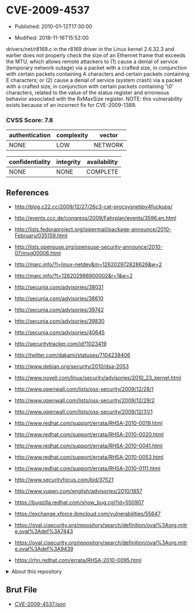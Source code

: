 # CVE-2009-4537

- Published: 2010-01-12T17:30:00

- Modified: 2018-11-16T15:52:00

drivers/net/r8169.c in the r8169 driver in the Linux kernel 2.6.32.3 and earlier does not properly check the size of an Ethernet frame that exceeds the MTU, which allows remote attackers to (1) cause a denial of service (temporary network outage) via a packet with a crafted size, in conjunction with certain packets containing A characters and certain packets containing E characters; or (2) cause a denial of service (system crash) via a packet with a crafted size, in conjunction with certain packets containing '\0' characters, related to the value of the status register and erroneous behavior associated with the RxMaxSize register.  NOTE: this vulnerability exists because of an incorrect fix for CVE-2009-1389.

### CVSS Score: **7.8**

| authentication | complexity | vector |
| --- | --- | --- |
| NONE | LOW | NETWORK |

| confidentiality | integrity | availability |
| --- | --- | --- |
| NONE | NONE | COMPLETE |

## References

* http://blog.c22.cc/2009/12/27/26c3-cat-procsysnetipv4fuckups/

* http://events.ccc.de/congress/2009/Fahrplan/events/3596.en.html

* http://lists.fedoraproject.org/pipermail/package-announce/2010-February/035159.html

* http://lists.opensuse.org/opensuse-security-announce/2010-07/msg00006.html

* http://marc.info/?l=linux-netdev&m=126202972828626&w=2

* http://marc.info/?t=126202986900002&r=1&w=2

* http://secunia.com/advisories/38031

* http://secunia.com/advisories/38610

* http://secunia.com/advisories/39742

* http://secunia.com/advisories/39830

* http://secunia.com/advisories/40645

* http://securitytracker.com/id?1023419

* http://twitter.com/dakami/statuses/7104238406

* http://www.debian.org/security/2010/dsa-2053

* http://www.novell.com/linux/security/advisories/2010_23_kernel.html

* http://www.openwall.com/lists/oss-security/2009/12/28/1

* http://www.openwall.com/lists/oss-security/2009/12/29/2

* http://www.openwall.com/lists/oss-security/2009/12/31/1

* http://www.redhat.com/support/errata/RHSA-2010-0019.html

* http://www.redhat.com/support/errata/RHSA-2010-0020.html

* http://www.redhat.com/support/errata/RHSA-2010-0041.html

* http://www.redhat.com/support/errata/RHSA-2010-0053.html

* http://www.redhat.com/support/errata/RHSA-2010-0111.html

* http://www.securityfocus.com/bid/37521

* http://www.vupen.com/english/advisories/2010/1857

* https://bugzilla.redhat.com/show_bug.cgi?id=550907

* https://exchange.xforce.ibmcloud.com/vulnerabilities/55647

* https://oval.cisecurity.org/repository/search/definition/oval%3Aorg.mitre.oval%3Adef%3A7443

* https://oval.cisecurity.org/repository/search/definition/oval%3Aorg.mitre.oval%3Adef%3A9439

* https://rhn.redhat.com/errata/RHSA-2010-0095.html

<details>
<summary>About this repository</summary> 

  This repository is part of the project [Live Hack CVE](https://github.com/Live-Hack-CVE). Main website can be found [www.live-hack.org](https://www.live-hack.org) 
  
  Made by [Sn0wAlice](https://github.com/Sn0wAlice) for the people that care about security and need to have a feed of the latest CVEs. Hope you enjoy it, don't forget to star the repo and follow me on [Twitter](https://twitter.com/Sn0wAlice) and [Github](https://github.com/Sn0wAlice). And that is my [personnal website](https://www.alice-snow.me/)

  - [Home Page](https://github.com/Live-Hack-CVE)
  - [Framework](https://github.com/Live-Hack-CVE/cve-framework)
  - [CVE database](https://github.com/Live-Hack-CVE/full_database)
  - [Changelog](https://github.com/Live-Hack-CVE/Changelog)
</details>

## Brut File

* [CVE-2009-4537.json](https://raw.githubusercontent.com/Live-Hack-CVE/full_database/main/cves/2009/CVE-2009-4537.json)

